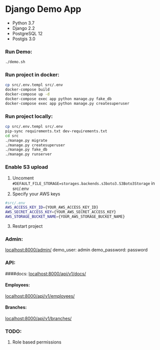 # Django Demo App
 - Python 3.7
 - Django 2.2
 - PostgreSQL 12
 - Postgis 3.0

### Run Demo:
```sh
./demo.sh
```

### Run project in docker:
```sh
cp src/.env.templ src/.env
docker-compose build
docker-compose up -d
docker-compose exec app python manage.py fake_db
docker-compose exec app python manage.py createsuperuser
```

### Run project locally:
```sh
cp src/.env.templ src/.env
pip-sync requirements.txt dev-requirements.txt
cd src
./manage.py migrate
./manage.py createsuperuser
./manage.py fake_db
./manage.py runserver
```

### Enable S3 upload
1. Uncoment `#DEFAULT_FILE_STORAGE=storages.backends.s3boto3.S3Boto3Storage` in src/.env
2. Specify your AWS keys 
```sh 
#src/.env
AWS_ACCESS_KEY_ID={YOUR_AWS_ACCESS_KEY_ID}
AWS_SECRET_ACCESS_KEY={YOUR_AWS_SECRET_ACCESS_KEY}
AWS_STORAGE_BUCKET_NAME={YOUR_AWS_STORAGE_BUCKET_NAME}
```
3. Restart project

### Admin:
[localhost:8000/admin/](http://localhost:8000/admin/)
demo_user: admin
demo_password: password

### API:
####docs:
[localhost:8000/api/v1/docs/](http://localhost:8000/api/v1/docs/)

#### Employees:
[localhost:8000/api/v1/employees/](http://localhost:8000/api/v1/employees/)

#### Branches:
[localhost:8000/api/v1/branches/](http://localhost:8000/api/v1/branches/)

### TODO:
1. Role based permissions

